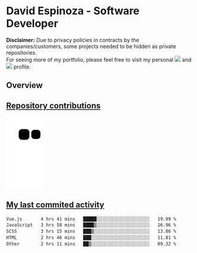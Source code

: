 # David Espinoza - Software Developer
<div id="links">
  <p>
    <strong>Disclaimer:</strong> Due to privacy policies in contracts by the companies/customers, some projects needed to be hidden as private repositories. <br />
For seeing more of my portfolio, please feel free to visit my personal <a href="https://davidespinoza.dev" target="_blank"><img src="https://img.shields.io/badge/website-000000?style=for-the-badge&logo=About.me&logoColor=white" target="_blank"></a> and <a href="https://www.linkedin.com/in/despinozap" target="_blank"><img src="https://img.shields.io/badge/LinkedIn-0077B5?style=for-the-badge&logo=linkedin&logoColor=white" target="_blank"></a> profile.
  </p>
</div>

## Overview

<div id="stats">
  <a href="https://github.com/despinozap">
  <!--
    <img height="180em" style="margin: 0em 10em;" src="https://github-readme-stats.vercel.app/api?username=despinozap&show_icons=true&include_all_commits=true&count_private=true&theme=default"/>
    <img height="180em" style="margin: 0em 10em;" src="https://github-readme-stats.vercel.app/api/top-langs/?username=despinozap&layout=compact&langs_count=7&theme=default"/>
  -->
</div>
 
## Repository contributions
<div id="snake"> 

  ![Snake animation](https://github.com/despinozap/despinozap/blob/output/github-contribution-grid-snake.svg)
</div>

## My last commited activity
<!--START_SECTION:waka-->

```txt
Vue.js       4 hrs 41 mins   █████░░░░░░░░░░░░░░░░░░░░   19.99 %
JavaScript   3 hrs 58 mins   ████▒░░░░░░░░░░░░░░░░░░░░   16.96 %
SCSS         3 hrs 15 mins   ███▒░░░░░░░░░░░░░░░░░░░░░   13.86 %
HTML         2 hrs 46 mins   ███░░░░░░░░░░░░░░░░░░░░░░   11.81 %
Other        2 hrs 11 mins   ██▒░░░░░░░░░░░░░░░░░░░░░░   09.32 %
```

<!--END_SECTION:waka-->
